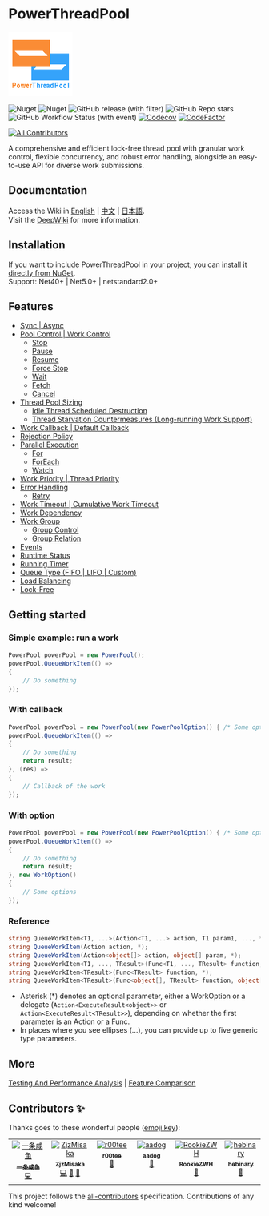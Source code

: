 # PowerThreadPool
![icon](https://raw.githubusercontent.com/ZjzMisaka/PowerThreadPool/main/icon.png)

![Nuget](https://img.shields.io/nuget/v/PowerThreadPool?style=for-the-badge)
![Nuget](https://img.shields.io/nuget/dt/PowerThreadPool?style=for-the-badge)
![GitHub release (with filter)](https://img.shields.io/github/v/release/ZjzMisaka/PowerThreadPool?style=for-the-badge)
![GitHub Repo stars](https://img.shields.io/github/stars/ZjzMisaka/PowerThreadPool?style=for-the-badge)
![GitHub Workflow Status (with event)](https://img.shields.io/github/actions/workflow/status/ZjzMisaka/PowerThreadPool/test.yml?style=for-the-badge)
[![Codecov](https://img.shields.io/codecov/c/github/ZjzMisaka/PowerThreadPool?style=for-the-badge)](https://app.codecov.io/gh/ZjzMisaka/PowerThreadPool)
[![CodeFactor](https://www.codefactor.io/repository/github/zjzmisaka/powerthreadpool/badge?style=for-the-badge)](https://www.codefactor.io/repository/github/zjzmisaka/powerthreadpool)

<!-- ALL-CONTRIBUTORS-BADGE:START - Do not remove or modify this section -->
[![All Contributors](https://img.shields.io/badge/all_contributors-6-orange.svg?style=flat-square)](#contributors-)
<!-- ALL-CONTRIBUTORS-BADGE:END -->

A comprehensive and efficient lock-free thread pool with granular work control, flexible concurrency, and robust error handling, alongside an easy-to-use API for diverse work submissions.  

## Documentation
Access the Wiki in [English](https://github.com/ZjzMisaka/PowerThreadPool/wiki) | [中文](https://github.com/ZjzMisaka/PowerThreadPool.zh-CN.Wiki/wiki) | [日本語](https://github.com/ZjzMisaka/PowerThreadPool.ja-JP.Wiki/wiki).  
Visit the [DeepWiki](https://deepwiki.com/ZjzMisaka/PowerThreadPool) for more information.  

## Installation
If you want to include PowerThreadPool in your project, you can [install it directly from NuGet](https://www.nuget.org/packages/PowerThreadPool/).  
Support: Net40+ | Net5.0+ | netstandard2.0+  

## Features
- [Sync | Async](https://github.com/ZjzMisaka/PowerThreadPool/wiki/Sync-Async)
- [Pool Control | Work Control](https://github.com/ZjzMisaka/PowerThreadPool/wiki/Work-Control)
    - [Stop](https://github.com/ZjzMisaka/PowerThreadPool/wiki/Work-Control#pause-resume-stop)
    - [Pause](https://github.com/ZjzMisaka/PowerThreadPool/wiki/Work-Control#pause-resume-stop)
    - [Resume](https://github.com/ZjzMisaka/PowerThreadPool/wiki/Work-Control#pause-resume-stop)
    - [Force Stop](https://github.com/ZjzMisaka/PowerThreadPool/wiki/Work-Control#force-stop)
    - [Wait](https://github.com/ZjzMisaka/PowerThreadPool/wiki/Work-Control#wait)
    - [Fetch](https://github.com/ZjzMisaka/PowerThreadPool/wiki/Work-Control#fetch)
    - [Cancel](https://github.com/ZjzMisaka/PowerThreadPool/wiki/Work-Control#cancel)
- [Thread Pool Sizing](https://github.com/ZjzMisaka/PowerThreadPool/wiki/Thread-Pool-Sizing)
    - [Idle Thread Scheduled Destruction](https://github.com/ZjzMisaka/PowerThreadPool/wiki/DestroyThreadOption)
    - [Thread Starvation Countermeasures (Long-running Work Support)](https://github.com/ZjzMisaka/PowerThreadPool/wiki/Thread-Pool-Sizing#thread-starvation)
- [Work Callback | Default Callback](https://github.com/ZjzMisaka/PowerThreadPool/wiki/Callback)
- [Rejection Policy](https://github.com/ZjzMisaka/PowerThreadPool/wiki/Rejection-Policy)
- [Parallel Execution](https://github.com/ZjzMisaka/PowerThreadPool/wiki/Parallel-Execution)
    - [For](https://github.com/ZjzMisaka/PowerThreadPool/wiki/Parallel-Execution#For)
    - [ForEach](https://github.com/ZjzMisaka/PowerThreadPool/wiki/Parallel-Execution#ForEach)
    - [Watch](https://github.com/ZjzMisaka/PowerThreadPool/wiki/Parallel-Execution#Watch)
- [Work Priority | Thread Priority](https://github.com/ZjzMisaka/PowerThreadPool/wiki/Priority)
- [Error Handling](https://github.com/ZjzMisaka/PowerThreadPool/wiki/Error-Handling)
    - [Retry](https://github.com/ZjzMisaka/PowerThreadPool/wiki/Retry)
- [Work Timeout | Cumulative Work Timeout](https://github.com/ZjzMisaka/PowerThreadPool/wiki/Timeout)
- [Work Dependency](https://github.com/ZjzMisaka/PowerThreadPool/wiki/Work-Dependency)
- [Work Group](https://github.com/ZjzMisaka/PowerThreadPool/wiki/Work-Group)
    - [Group Control](https://github.com/ZjzMisaka/PowerThreadPool/wiki/Work-Group#group-control)
    - [Group Relation](https://github.com/ZjzMisaka/PowerThreadPool/wiki/Group-Relation)
- [Events](https://github.com/ZjzMisaka/PowerThreadPool/wiki/Events)
- [Runtime Status](https://github.com/ZjzMisaka/PowerThreadPool/wiki/Runtime-Status)
- [Running Timer](https://github.com/ZjzMisaka/PowerThreadPool/wiki/Running-Timer)
- [Queue Type (FIFO | LIFO | Custom)](https://github.com/ZjzMisaka/PowerThreadPool/wiki/Queue-Type)
- [Load Balancing](https://en.wikipedia.org/wiki/Work_stealing)
- [Lock-Free](https://en.wikipedia.org/wiki/Non-blocking_algorithm)

## Getting started
### Simple example: run a work
```csharp
PowerPool powerPool = new PowerPool();
powerPool.QueueWorkItem(() => 
{
    // Do something
});
```

### With callback
```csharp
PowerPool powerPool = new PowerPool(new PowerPoolOption() { /* Some options */ });
powerPool.QueueWorkItem(() => 
{
    // Do something
    return result;
}, (res) => 
{
    // Callback of the work
});
```

### With option
```csharp
PowerPool powerPool = new PowerPool(new PowerPoolOption() { /* Some options */ });
powerPool.QueueWorkItem(() => 
{
    // Do something
    return result;
}, new WorkOption()
{
    // Some options
});
```

### Reference
``` csharp
string QueueWorkItem<T1, ...>(Action<T1, ...> action, T1 param1, ..., *);
string QueueWorkItem(Action action, *);
string QueueWorkItem(Action<object[]> action, object[] param, *);
string QueueWorkItem<T1, ..., TResult>(Func<T1, ..., TResult> function, T1 param1, ..., *);
string QueueWorkItem<TResult>(Func<TResult> function, *);
string QueueWorkItem<TResult>(Func<object[], TResult> function, object[] param, *);
```
- Asterisk (*) denotes an optional parameter, either a WorkOption or a delegate (`Action<ExecuteResult<object>>` or `Action<ExecuteResult<TResult>>`), depending on whether the first parameter is an Action or a Func. 
- In places where you see ellipses (...), you can provide up to five generic type parameters.

## More
[Testing And Performance Analysis](https://github.com/ZjzMisaka/PowerThreadPool/wiki/Testing-And-Performance-Analysis) | [Feature Comparison](https://github.com/ZjzMisaka/PowerThreadPool/wiki/Feature-Comparison)

## Contributors ✨

Thanks goes to these wonderful people ([emoji key](https://allcontributors.org/docs/en/emoji-key)):

<!-- ALL-CONTRIBUTORS-LIST:START - Do not remove or modify this section -->
<!-- prettier-ignore-start -->
<!-- markdownlint-disable -->
<table>
  <tbody>
    <tr>
      <td align="center" valign="top" width="14.28%"><a href="https://github.com/dlnn"><img src="https://avatars.githubusercontent.com/u/22004270?v=4?s=100" width="100px;" alt="一条咸鱼"/><br /><sub><b>一条咸鱼</b></sub></a><br /><a href="https://github.com/ZjzMisaka/PowerThreadPool/commits?author=dlnn" title="Code">💻</a></td>
      <td align="center" valign="top" width="14.28%"><a href="https://github.com/ZjzMisaka"><img src="https://avatars.githubusercontent.com/u/16731853?v=4?s=100" width="100px;" alt="ZjzMisaka"/><br /><sub><b>ZjzMisaka</b></sub></a><br /><a href="https://github.com/ZjzMisaka/PowerThreadPool/commits?author=ZjzMisaka" title="Code">💻</a> <a href="#maintenance-ZjzMisaka" title="Maintenance">🚧</a> <a href="https://github.com/ZjzMisaka/PowerThreadPool/commits?author=ZjzMisaka" title="Documentation">📖</a></td>
      <td align="center" valign="top" width="14.28%"><a href="https://github.com/r00tee"><img src="https://avatars.githubusercontent.com/u/32619657?v=4?s=100" width="100px;" alt="r00tee"/><br /><sub><b>r00tee</b></sub></a><br /><a href="#ideas-r00tee" title="Ideas, Planning, & Feedback">🤔</a></td>
      <td align="center" valign="top" width="14.28%"><a href="https://github.com/aadog"><img src="https://avatars.githubusercontent.com/u/18098725?v=4?s=100" width="100px;" alt="aadog"/><br /><sub><b>aadog</b></sub></a><br /><a href="https://github.com/ZjzMisaka/PowerThreadPool/issues?q=author%3Aaadog" title="Bug reports">🐛</a></td>
      <td align="center" valign="top" width="14.28%"><a href="https://github.com/RookieZWH"><img src="https://avatars.githubusercontent.com/u/17580767?v=4?s=100" width="100px;" alt="RookieZWH"/><br /><sub><b>RookieZWH</b></sub></a><br /><a href="#question-RookieZWH" title="Answering Questions">💬</a></td>
      <td align="center" valign="top" width="14.28%"><a href="https://github.com/hebinary"><img src="https://avatars.githubusercontent.com/u/86285187?v=4?s=100" width="100px;" alt="hebinary"/><br /><sub><b>hebinary</b></sub></a><br /><a href="#question-hebinary" title="Answering Questions">💬</a></td>
    </tr>
  </tbody>
</table>

<!-- markdownlint-restore -->
<!-- prettier-ignore-end -->

<!-- ALL-CONTRIBUTORS-LIST:END -->

This project follows the [all-contributors](https://github.com/all-contributors/all-contributors) specification. Contributions of any kind welcome!